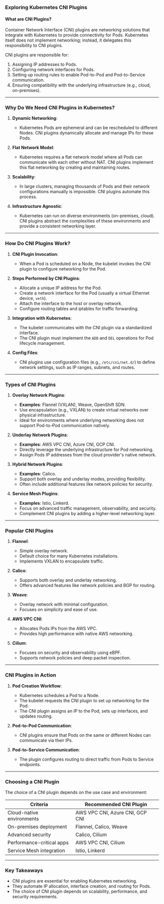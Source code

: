 ### **Exploring Kubernetes CNI Plugins**

#### **What are CNI Plugins?**
Container Network Interface (CNI) plugins are networking solutions that integrate with Kubernetes to provide connectivity for Pods. Kubernetes itself does not implement networking; instead, it delegates this responsibility to CNI plugins.

CNI plugins are responsible for:
1. Assigning IP addresses to Pods.
2. Configuring network interfaces for Pods.
3. Setting up routing rules to enable Pod-to-Pod and Pod-to-Service communication.
4. Ensuring compatibility with the underlying infrastructure (e.g., cloud, on-premises).

---

### **Why Do We Need CNI Plugins in Kubernetes?**

1. **Dynamic Networking**:
   - Kubernetes Pods are ephemeral and can be rescheduled to different Nodes. CNI plugins dynamically allocate and manage IPs for these Pods.

2. **Flat Network Model**:
   - Kubernetes requires a flat network model where all Pods can communicate with each other without NAT. CNI plugins implement this flat networking by creating and maintaining routes.

3. **Scalability**:
   - In large clusters, managing thousands of Pods and their network configurations manually is impossible. CNI plugins automate this process.

4. **Infrastructure Agnostic**:
   - Kubernetes can run on diverse environments (on-premises, cloud). CNI plugins abstract the complexities of these environments and provide a consistent networking layer.

---

### **How Do CNI Plugins Work?**

1. **CNI Plugin Invocation**:
   - When a Pod is scheduled on a Node, the kubelet invokes the CNI plugin to configure networking for the Pod.

2. **Steps Performed by CNI Plugins**:
   - Allocate a unique IP address for the Pod.
   - Create a network interface for the Pod (usually a virtual Ethernet device, `veth`).
   - Attach the interface to the host or overlay network.
   - Configure routing tables and iptables for traffic forwarding.

3. **Integration with Kubernetes**:
   - The kubelet communicates with the CNI plugin via a standardized interface.
   - The CNI plugin must implement the `ADD` and `DEL` operations for Pod lifecycle management.

4. **Config Files**:
   - CNI plugins use configuration files (e.g., `/etc/cni/net.d/`) to define network settings, such as IP ranges, subnets, and routes.

---

### **Types of CNI Plugins**

1. **Overlay Network Plugins**:
   - **Examples**: Flannel (VXLAN), Weave, OpenShift SDN.
   - Use encapsulation (e.g., VXLAN) to create virtual networks over physical infrastructure.
   - Ideal for environments where underlying networking does not support Pod-to-Pod communication natively.

2. **Underlay Network Plugins**:
   - **Examples**: AWS VPC CNI, Azure CNI, GCP CNI.
   - Directly leverage the underlying infrastructure for Pod networking.
   - Assign Pods IP addresses from the cloud provider's native network.

3. **Hybrid Network Plugins**:
   - **Examples**: Calico.
   - Support both overlay and underlay modes, providing flexibility.
   - Often include additional features like network policies for security.

4. **Service Mesh Plugins**:
   - **Examples**: Istio, Linkerd.
   - Focus on advanced traffic management, observability, and security.
   - Complement CNI plugins by adding a higher-level networking layer.

---

### **Popular CNI Plugins**

1. **Flannel**:
   - Simple overlay network.
   - Default choice for many Kubernetes installations.
   - Implements VXLAN to encapsulate traffic.

2. **Calico**:
   - Supports both overlay and underlay networking.
   - Offers advanced features like network policies and BGP for routing.

3. **Weave**:
   - Overlay network with minimal configuration.
   - Focuses on simplicity and ease of use.

4. **AWS VPC CNI**:
   - Allocates Pods IPs from the AWS VPC.
   - Provides high performance with native AWS networking.

5. **Cilium**:
   - Focuses on security and observability using eBPF.
   - Supports network policies and deep packet inspection.

---

### **CNI Plugins in Action**

1. **Pod Creation Workflow**:
   - Kubernetes schedules a Pod to a Node.
   - The kubelet requests the CNI plugin to set up networking for the Pod.
   - The CNI plugin assigns an IP to the Pod, sets up interfaces, and updates routing.

2. **Pod-to-Pod Communication**:
   - CNI plugins ensure that Pods on the same or different Nodes can communicate via their IPs.

3. **Pod-to-Service Communication**:
   - The plugin configures routing to direct traffic from Pods to Service endpoints.

---

### **Choosing a CNI Plugin**

The choice of a CNI plugin depends on the use case and environment:

| **Criteria**                | **Recommended CNI Plugin**   |
|-----------------------------|-----------------------------|
| Cloud-native environments    | AWS VPC CNI, Azure CNI, GCP CNI |
| On-premises deployment       | Flannel, Calico, Weave       |
| Advanced security            | Calico, Cilium              |
| Performance-critical apps    | AWS VPC CNI, Cilium         |
| Service Mesh integration     | Istio, Linkerd              |

---

### **Key Takeaways**
- CNI plugins are essential for enabling Kubernetes networking.
- They automate IP allocation, interface creation, and routing for Pods.
- The choice of CNI plugin depends on scalability, performance, and security requirements.
